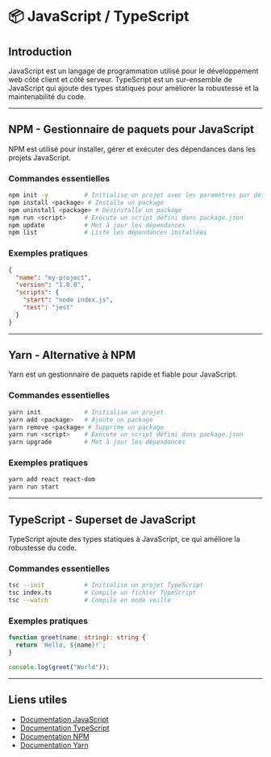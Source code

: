 # 📦 JavaScript / TypeScript

## Introduction

JavaScript est un langage de programmation utilisé pour le développement web côté client et côté serveur. TypeScript est un sur-ensemble de JavaScript qui ajoute des types statiques pour améliorer la robustesse et la maintenabilité du code.

---

## NPM - Gestionnaire de paquets pour JavaScript

NPM est utilisé pour installer, gérer et exécuter des dépendances dans les projets JavaScript.

### Commandes essentielles

```bash
npm init -y          # Initialise un projet avec les paramètres par défaut
npm install <package> # Installe un package
npm uninstall <package> # Désinstalle un package
npm run <script>     # Exécute un script défini dans package.json
npm update           # Met à jour les dépendances
npm list             # Liste les dépendances installées
```

### Exemples pratiques

```json
{
  "name": "my-project",
  "version": "1.0.0",
  "scripts": {
    "start": "node index.js",
    "test": "jest"
  }
}
```

---

## Yarn - Alternative à NPM

Yarn est un gestionnaire de paquets rapide et fiable pour JavaScript.

### Commandes essentielles

```bash
yarn init            # Initialise un projet
yarn add <package>   # Ajoute un package
yarn remove <package> # Supprime un package
yarn run <script>    # Exécute un script défini dans package.json
yarn upgrade         # Met à jour les dépendances
```

### Exemples pratiques

```bash
yarn add react react-dom
yarn run start
```

---

## TypeScript - Superset de JavaScript

TypeScript ajoute des types statiques à JavaScript, ce qui améliore la robustesse du code.

### Commandes essentielles

```bash
tsc --init           # Initialise un projet TypeScript
tsc index.ts         # Compile un fichier TypeScript
tsc --watch          # Compile en mode veille
```

### Exemples pratiques

```typescript
function greet(name: string): string {
  return `Hello, ${name}!`;
}

console.log(greet("World"));
```

---

## Liens utiles

- [Documentation JavaScript](https://developer.mozilla.org/en-US/docs/Web/JavaScript)
- [Documentation TypeScript](https://www.typescriptlang.org/docs/)
- [Documentation NPM](https://docs.npmjs.com/)
- [Documentation Yarn](https://yarnpkg.com/)
